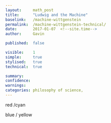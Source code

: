 ```yaml
---
layout: 	math_post
title:  	"Ludwig and the Machine"
baselink:	/machine-wittgenstein
permalink:	/machine-wittgenstein-technical/
date:   	2017-01-07  <!--site.time-->
author:		Gavin	

published: 	false

visible:	1
simple:		true
stylised:	true
technical:	true

summary:	
confidence:
warnings: 
categories:	philosophy of science, 
---
```




red /cyan

blue / yellow